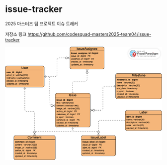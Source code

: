 # issue-tracker
2025 마스터즈 팀 프로젝트 이슈 트래커

저장소 링크
https://github.com/codesquad-masters2025-team04/issue-tracker

![erd.png](docs/erd.png)